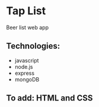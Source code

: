 # Tap List
Beer list web app

## Technologies:
+ javascript
+ node.js
+ express
+ mongoDB 

## To add: HTML and CSS
